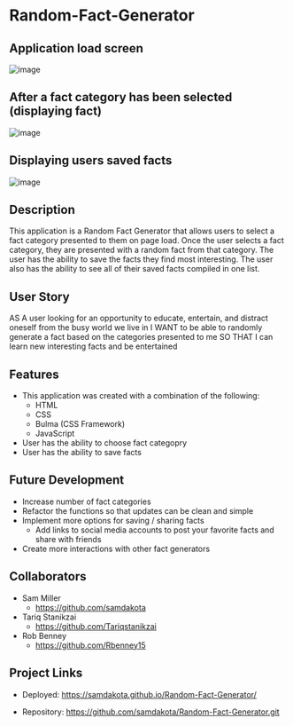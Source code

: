 # Random-Fact-Generator

## Application load screen
![image](https://user-images.githubusercontent.com/98703735/162652591-17af84eb-867f-400f-9636-e17cb085abb3.png)
## After a fact category has been selected (displaying fact)
![image](https://user-images.githubusercontent.com/98703735/162652616-25e4ca65-90df-42f8-b1e7-89f923b5004c.png)
## Displaying users saved facts
![image](https://user-images.githubusercontent.com/98703735/162652638-d944ca8d-4f01-47d9-9acf-8d2849e8846e.png)


## Description
This application is a Random Fact Generator that allows users to select a fact category presented to them on page load. Once the user selects a fact category, they are presented with a random fact from that category. The user has the ability to save the facts they find most interesting. The user also has the ability to see all of their saved facts compiled in one list. 

## User Story
AS A user looking for an opportunity to educate, entertain, and distract oneself from the busy world we live in
I WANT to be able to randomly generate a fact based on the categories presented to me
SO THAT I can learn new interesting facts and be entertained

## Features
* This application was created with a combination of the following:
    * HTML
    * CSS
    * Bulma (CSS Framework)
    * JavaScript
* User has the ability to choose fact categopry 
* User has the ability to save facts 

## Future Development
* Increase number of fact categories
* Refactor the functions so that updates can be clean and simple
* Implement more options for saving / sharing facts
    * Add links to social media accounts to post your favorite facts and share with friends
* Create more interactions with other fact generators

## Collaborators
* Sam Miller
    * https://github.com/samdakota
* Tariq Stanikzai
    * https://github.com/Tariqstanikzai
* Rob Benney
    * https://github.com/Rbenney15

## Project Links
* Deployed:
https://samdakota.github.io/Random-Fact-Generator/

* Repository:
https://github.com/samdakota/Random-Fact-Generator.git
